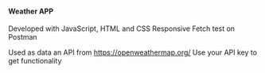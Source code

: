 #### Weather APP

Developed with JavaScript, HTML and CSS Responsive
Fetch test on Postman

Used as data an API from https://openweathermap.org/
Use your API key to get functionality
